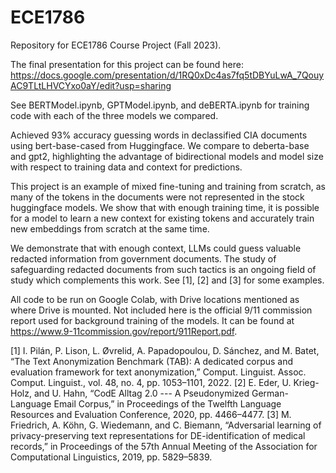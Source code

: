 # ECE1786
Repository for ECE1786 Course Project (Fall 2023).

The final presentation for this project can be found here: https://docs.google.com/presentation/d/1RQ0xDc4as7fq5tDBYuLwA_7QouyAC9TLtLHVCYxo0aY/edit?usp=sharing

See BERTModel.ipynb, GPTModel.ipynb, and deBERTA.ipynb for training code with each of the three models we compared.

Achieved 93% accuracy guessing words in declassified CIA documents using bert-base-cased from Huggingface. We compare to deberta-base and gpt2, highlighting the advantage of bidirectional models and model size with respect to training data and context for predictions. 

This project is an example of mixed fine-tuning and training from scratch, as many of the tokens in the documents were not represented in the stock huggingface models. We show that with enough training time, it is possible for a model to learn a new context for existing tokens and accurately train new embeddings from scratch at the same time. 

We demonstrate that with enough context, LLMs could guess valuable redacted information from government documents. The study of safeguarding redacted documents from such tactics is an ongoing field of study which complements this work. See [1], [2] and [3] for some examples. 

All code to be run on Google Colab, with Drive locations mentioned as where Drive is mounted. Not included here is the official 9/11 commission report used for background training of the models. It can be found at https://www.9-11commission.gov/report/911Report.pdf. 

[1]
I. Pilán, P. Lison, L. Øvrelid, A. Papadopoulou, D. Sánchez, and M. Batet, “The Text Anonymization Benchmark (TAB): A dedicated corpus and evaluation framework for text anonymization,” Comput. Linguist. Assoc. Comput. Linguist., vol. 48, no. 4, pp. 1053–1101, 2022.
[2]
E. Eder, U. Krieg-Holz, and U. Hahn, “CodE Alltag 2.0 --- A Pseudonymized German-Language Email Corpus,” in Proceedings of the Twelfth Language Resources and Evaluation Conference, 2020, pp. 4466–4477.
[3]
M. Friedrich, A. Köhn, G. Wiedemann, and C. Biemann, “Adversarial learning of privacy-preserving text representations for DE-identification of medical records,” in Proceedings of the 57th Annual Meeting of the Association for Computational Linguistics, 2019, pp. 5829–5839.



 
